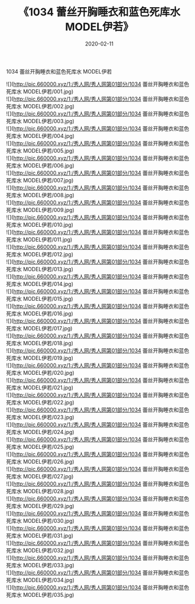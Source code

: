 ﻿---
layout: post
title:  《1034 蕾丝开胸睡衣和蓝色死库水 MODEL伊若》
date:   2020-02-11
img: http://pic.660000.xyz/1:/秀人网/秀人网第01部分/1034 蕾丝开胸睡衣和蓝色死库水 MODEL伊若/000.jpg
categories: [美女, 清纯, 唯美]
---

1034 蕾丝开胸睡衣和蓝色死库水 MODEL伊若

  ![](http://pic.660000.xyz/1:/秀人网/秀人网第01部分/1034 蕾丝开胸睡衣和蓝色死库水 MODEL伊若/001.jpg) <br> ![](http://pic.660000.xyz/1:/秀人网/秀人网第01部分/1034 蕾丝开胸睡衣和蓝色死库水 MODEL伊若/002.jpg) <br> ![](http://pic.660000.xyz/1:/秀人网/秀人网第01部分/1034 蕾丝开胸睡衣和蓝色死库水 MODEL伊若/003.jpg) <br> ![](http://pic.660000.xyz/1:/秀人网/秀人网第01部分/1034 蕾丝开胸睡衣和蓝色死库水 MODEL伊若/004.jpg) <br> ![](http://pic.660000.xyz/1:/秀人网/秀人网第01部分/1034 蕾丝开胸睡衣和蓝色死库水 MODEL伊若/005.jpg) <br> ![](http://pic.660000.xyz/1:/秀人网/秀人网第01部分/1034 蕾丝开胸睡衣和蓝色死库水 MODEL伊若/006.jpg) <br> ![](http://pic.660000.xyz/1:/秀人网/秀人网第01部分/1034 蕾丝开胸睡衣和蓝色死库水 MODEL伊若/007.jpg) <br> ![](http://pic.660000.xyz/1:/秀人网/秀人网第01部分/1034 蕾丝开胸睡衣和蓝色死库水 MODEL伊若/008.jpg) <br> ![](http://pic.660000.xyz/1:/秀人网/秀人网第01部分/1034 蕾丝开胸睡衣和蓝色死库水 MODEL伊若/009.jpg) <br> ![](http://pic.660000.xyz/1:/秀人网/秀人网第01部分/1034 蕾丝开胸睡衣和蓝色死库水 MODEL伊若/010.jpg) <br> ![](http://pic.660000.xyz/1:/秀人网/秀人网第01部分/1034 蕾丝开胸睡衣和蓝色死库水 MODEL伊若/011.jpg) <br> ![](http://pic.660000.xyz/1:/秀人网/秀人网第01部分/1034 蕾丝开胸睡衣和蓝色死库水 MODEL伊若/012.jpg) <br> ![](http://pic.660000.xyz/1:/秀人网/秀人网第01部分/1034 蕾丝开胸睡衣和蓝色死库水 MODEL伊若/013.jpg) <br> ![](http://pic.660000.xyz/1:/秀人网/秀人网第01部分/1034 蕾丝开胸睡衣和蓝色死库水 MODEL伊若/014.jpg) <br> ![](http://pic.660000.xyz/1:/秀人网/秀人网第01部分/1034 蕾丝开胸睡衣和蓝色死库水 MODEL伊若/015.jpg) <br> ![](http://pic.660000.xyz/1:/秀人网/秀人网第01部分/1034 蕾丝开胸睡衣和蓝色死库水 MODEL伊若/016.jpg) <br> ![](http://pic.660000.xyz/1:/秀人网/秀人网第01部分/1034 蕾丝开胸睡衣和蓝色死库水 MODEL伊若/017.jpg) <br> ![](http://pic.660000.xyz/1:/秀人网/秀人网第01部分/1034 蕾丝开胸睡衣和蓝色死库水 MODEL伊若/018.jpg) <br> ![](http://pic.660000.xyz/1:/秀人网/秀人网第01部分/1034 蕾丝开胸睡衣和蓝色死库水 MODEL伊若/019.jpg) <br> ![](http://pic.660000.xyz/1:/秀人网/秀人网第01部分/1034 蕾丝开胸睡衣和蓝色死库水 MODEL伊若/020.jpg) <br> ![](http://pic.660000.xyz/1:/秀人网/秀人网第01部分/1034 蕾丝开胸睡衣和蓝色死库水 MODEL伊若/021.jpg) <br> ![](http://pic.660000.xyz/1:/秀人网/秀人网第01部分/1034 蕾丝开胸睡衣和蓝色死库水 MODEL伊若/022.jpg) <br> ![](http://pic.660000.xyz/1:/秀人网/秀人网第01部分/1034 蕾丝开胸睡衣和蓝色死库水 MODEL伊若/023.jpg) <br> ![](http://pic.660000.xyz/1:/秀人网/秀人网第01部分/1034 蕾丝开胸睡衣和蓝色死库水 MODEL伊若/024.jpg) <br> ![](http://pic.660000.xyz/1:/秀人网/秀人网第01部分/1034 蕾丝开胸睡衣和蓝色死库水 MODEL伊若/025.jpg) <br> ![](http://pic.660000.xyz/1:/秀人网/秀人网第01部分/1034 蕾丝开胸睡衣和蓝色死库水 MODEL伊若/026.jpg) <br> ![](http://pic.660000.xyz/1:/秀人网/秀人网第01部分/1034 蕾丝开胸睡衣和蓝色死库水 MODEL伊若/027.jpg) <br> ![](http://pic.660000.xyz/1:/秀人网/秀人网第01部分/1034 蕾丝开胸睡衣和蓝色死库水 MODEL伊若/028.jpg) <br> ![](http://pic.660000.xyz/1:/秀人网/秀人网第01部分/1034 蕾丝开胸睡衣和蓝色死库水 MODEL伊若/029.jpg) <br> ![](http://pic.660000.xyz/1:/秀人网/秀人网第01部分/1034 蕾丝开胸睡衣和蓝色死库水 MODEL伊若/030.jpg) <br> ![](http://pic.660000.xyz/1:/秀人网/秀人网第01部分/1034 蕾丝开胸睡衣和蓝色死库水 MODEL伊若/031.jpg) <br> ![](http://pic.660000.xyz/1:/秀人网/秀人网第01部分/1034 蕾丝开胸睡衣和蓝色死库水 MODEL伊若/032.jpg) <br> ![](http://pic.660000.xyz/1:/秀人网/秀人网第01部分/1034 蕾丝开胸睡衣和蓝色死库水 MODEL伊若/033.jpg) <br> ![](http://pic.660000.xyz/1:/秀人网/秀人网第01部分/1034 蕾丝开胸睡衣和蓝色死库水 MODEL伊若/034.jpg) <br> ![](http://pic.660000.xyz/1:/秀人网/秀人网第01部分/1034 蕾丝开胸睡衣和蓝色死库水 MODEL伊若/035.jpg) <br>